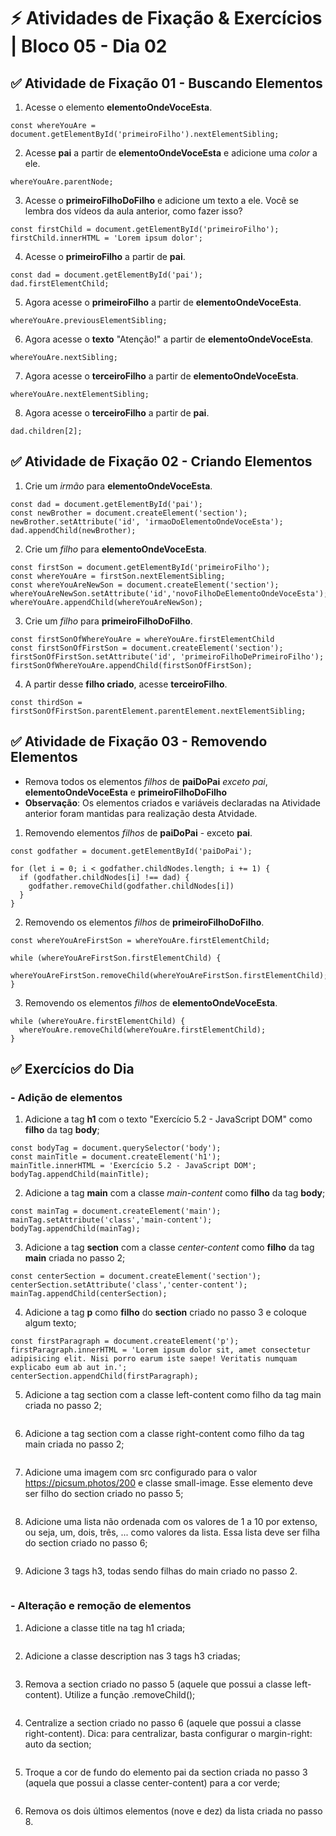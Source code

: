 # &#9889; Atividades de Fixação & Exercícios | Bloco 05 - Dia 02

## &#9989; Atividade de Fixação 01 - Buscando Elementos

1. Acesse o elemento **elementoOndeVoceEsta**.
```
const whereYouAre = document.getElementById('primeiroFilho').nextElementSibling;
```

2. Acesse **pai** a partir de **elementoOndeVoceEsta** e adicione uma *color* a ele.
```
whereYouAre.parentNode;
```

3. Acesse o **primeiroFilhoDoFilho** e adicione um texto a ele. Você se lembra dos vídeos da aula anterior, como fazer isso?
```
const firstChild = document.getElementById('primeiroFilho');
firstChild.innerHTML = 'Lorem ipsum dolor';
```

4. Acesse o **primeiroFilho** a partir de **pai**.
```
const dad = document.getElementById('pai');
dad.firstElementChild;
```

5. Agora acesse o **primeiroFilho** a partir de **elementoOndeVoceEsta**.
```
whereYouAre.previousElementSibling;
```

6. Agora acesse o **texto** "Atenção!" a partir de **elementoOndeVoceEsta**.
```
whereYouAre.nextSibling;
```

7. Agora acesse o **terceiroFilho** a partir de **elementoOndeVoceEsta**.
```
whereYouAre.nextElementSibling;
```

8. Agora acesse o **terceiroFilho** a partir de **pai**.
```
dad.children[2];
```

## &#9989; Atividade de Fixação 02 - Criando Elementos

1. Crie um *irmão* para **elementoOndeVoceEsta**.
```
const dad = document.getElementById('pai');
const newBrother = document.createElement('section');
newBrother.setAttribute('id', 'irmaoDoElementoOndeVoceEsta');
dad.appendChild(newBrother);
```

2. Crie um *filho* para **elementoOndeVoceEsta**.
```
const firstSon = document.getElementById('primeiroFilho');
const whereYouAre = firstSon.nextElementSibling;
const whereYouAreNewSon = document.createElement('section');
whereYouAreNewSon.setAttribute('id','novoFilhoDeElementoOndeVoceEsta');
whereYouAre.appendChild(whereYouAreNewSon);
```

3. Crie um *filho* para **primeiroFilhoDoFilho**.
```
const firstSonOfWhereYouAre = whereYouAre.firstElementChild
const firstSonOfFirstSon = document.createElement('section');
firstSonOfFirstSon.setAttribute('id', 'primeiroFilhoDePrimeiroFilho');
firstSonOfWhereYouAre.appendChild(firstSonOfFirstSon);
```

4. A partir desse **filho criado**, acesse **terceiroFilho**.
```
const thirdSon = firstSonOfFirstSon.parentElement.parentElement.nextElementSibling;
```

## &#9989; Atividade de Fixação 03 - Removendo Elementos
- Remova todos os elementos *filhos* de **paiDoPai** *exceto pai*, **elementoOndeVoceEsta** e **primeiroFilhoDoFilho**
- **Observação**: Os elementos criados e variáveis declaradas na Atividade anterior foram mantidas para realização desta Atvidade.

1. Removendo elementos *filhos* de **paiDoPai** - exceto **pai**.
```
const godfather = document.getElementById('paiDoPai');

for (let i = 0; i < godfather.childNodes.length; i += 1) {
  if (godfather.childNodes[i] !== dad) {
    godfather.removeChild(godfather.childNodes[i])
  }
}
```

2. Removendo os elementos *filhos* de **primeiroFilhoDoFilho**.
```
const whereYouAreFirstSon = whereYouAre.firstElementChild;

while (whereYouAreFirstSon.firstElementChild) {
  whereYouAreFirstSon.removeChild(whereYouAreFirstSon.firstElementChild);
}
```

3. Removendo os elementos *filhos* de **elementoOndeVoceEsta**.
```
while (whereYouAre.firstElementChild) {
  whereYouAre.removeChild(whereYouAre.firstElementChild);
}
```

## &#9989; Exercícios do Dia
### - Adição de elementos
1. Adicione a tag **h1** com o texto "Exercício 5.2 - JavaScript DOM" como **filho** da tag **body**;
```
const bodyTag = document.querySelector('body');
const mainTitle = document.createElement('h1');
mainTitle.innerHTML = 'Exercício 5.2 - JavaScript DOM';
bodyTag.appendChild(mainTitle);
```

2. Adicione a tag **main** com a classe *main-content* como **filho** da tag **body**;
```
const mainTag = document.createElement('main');
mainTag.setAttribute('class','main-content');
bodyTag.appendChild(mainTag);
```

3. Adicione a tag **section** com a classe *center-content* como **filho** da tag **main** criada no passo 2;
```
const centerSection = document.createElement('section');
centerSection.setAttribute('class','center-content');
mainTag.appendChild(centerSection);
```

4. Adicione a tag **p** como **filho** do **section** criado no passo 3 e coloque algum texto;
```
const firstParagraph = document.createElement('p');
firstParagraph.innerHTML = 'Lorem ipsum dolor sit, amet consectetur adipisicing elit. Nisi porro earum iste saepe! Veritatis numquam explicabo eum ab aut in.';
centerSection.appendChild(firstParagraph);
```

5. Adicione a tag section com a classe left-content como filho da tag main criada no passo 2;
```

```

6. Adicione a tag section com a classe right-content como filho da tag main criada no passo 2;
```

```

7. Adicione uma imagem com src configurado para o valor https://picsum.photos/200 e classe small-image. Esse elemento deve ser filho do section criado no passo 5;
```

```

8. Adicione uma lista não ordenada com os valores de 1 a 10 por extenso, ou seja, um, dois, três, ... como valores da lista. Essa lista deve ser filha do section criado no passo 6;
```

```

9. Adicione 3 tags h3, todas sendo filhas do main criado no passo 2.
```

```

### - Alteração e remoção de elementos
1. Adicione a classe title na tag h1 criada;
```

```

2. Adicione a classe description nas 3 tags h3 criadas;
```

```

3. Remova a section criado no passo 5 (aquele que possui a classe left-content). Utilize a função .removeChild();
```

```

4. Centralize a section criado no passo 6 (aquele que possui a classe right-content). Dica: para centralizar, basta configurar o margin-right: auto da section;
```

```

5. Troque a cor de fundo do elemento pai da section criada no passo 3 (aquela que possui a classe center-content) para a cor verde;
```

```

6. Remova os dois últimos elementos (nove e dez) da lista criada no passo 8.
```

```